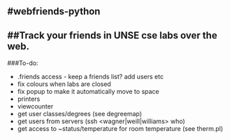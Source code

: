 #webfriends-python
------------
##Track your friends in UNSE cse labs over the web.
-----
###To-do:

- .friends access - keep a friends list? add users etc
- fix colours when labs are closed
- fix popup to make it automatically move to space
- printers
- viewcounter
- get user classes/degrees (see degreemap)
- get users from servers (ssh <wagner|weill|williams> who)
- get access to ~status/temperature for room temperature (see therm.pl)

